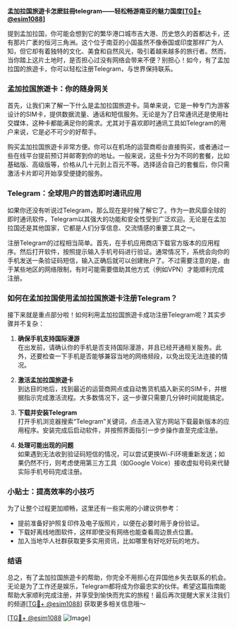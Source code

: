 **孟加拉国旅遊卡怎麽註冊telegram——轻松畅游南亚的魅力国度[[TG💪+ @esim1088](https://t.me/s/esim1088)]**

提到孟加拉国，你可能会想到它的繁华港口城市吉大港、历史悠久的首都达卡，还有那片广袤的恒河三角洲。这个位于南亚的小国虽然不像泰国或印度那样广为人知，但它却有着独特的文化、美食和自然风光，吸引着越来越多的旅行者。然而，当你踏上这片土地时，是否担心过没有网络会带来不便？别担心！如今，有了孟加拉国的旅遊卡，你可以轻松注册Telegram，与世界保持联系。

### 孟加拉国旅遊卡：你的随身网关

首先，让我们来了解一下什么是孟加拉国旅遊卡。简单来说，它是一种专门为游客设计的SIM卡，提供数据流量、通话和短信服务。无论是为了日常通讯还是使用社交媒体，这种卡都能满足你的需求。尤其对于喜欢即时通讯工具如Telegram的用户来说，它是必不可少的好帮手。

购买孟加拉国旅遊卡非常方便。你可以在机场的运营商柜台直接购买，或者通过一些在线平台提前预订并邮寄到你的地址。一般来说，这些卡分为不同的套餐，比如基础版、高级版等，价格从几十元到上百元不等。选择适合自己的套餐后，你只需激活卡片即可开始享受便捷的服务。

### Telegram：全球用户的首选即时通讯应用

如果你还没有听说过Telegram，那么现在是时候了解它了。作为一款风靡全球的即时通讯软件，Telegram以其强大的功能和安全性受到广泛欢迎。无论是在孟加拉国还是其他国家，它都是人们分享信息、交流情感的重要工具之一。

注册Telegram的过程相当简单。首先，在手机应用商店下载官方版本的应用程序。然后打开软件，按照提示输入手机号码进行验证。通常情况下，系统会向你的手机发送一条验证码短信，输入正确后就可以创建账户了。不过需要注意的是，由于某些地区的网络限制，有时可能需要借助其他方式（例如VPN）才能顺利完成注册。

### 如何在孟加拉国使用孟加拉国旅遊卡注册Telegram？

接下来就是重点部分啦！如何利用孟加拉国旅遊卡成功注册Telegram呢？其实步骤并不复杂：

1. **确保手机支持国际漫游**  
   在出发前，请确认你的手机是否支持国际漫游，并且已经开通相关服务。此外，还要检查一下手机是否能够兼容当地的网络频段，以免出现无法连接的情况。

2. **激活孟加拉国旅遊卡**  
   到达目的地后，找到最近的运营商网点或自动售货机插入新买的SIM卡，并根据指示完成激活流程。大多数情况下，这一步骤只需要几分钟时间就能搞定。

3. **下载并安装Telegram**  
   打开手机浏览器搜索“Telegram”关键词，点击进入官方网站下载最新版本的应用程序。安装完成后启动软件，并按照界面指引一步步操作直至完成注册。

4. **处理可能出现的问题**  
   如果遇到无法收到验证码短信的情况，可以尝试更换Wi-Fi环境重新发送；如果仍然不行，则考虑使用第三方工具（如Google Voice）接收虚拟号码来代替实际手机号码完成注册。

### 小贴士：提高效率的小技巧

为了让整个过程更加顺畅，这里还有一些实用的小建议供参考：
- 提前准备好护照复印件及电子版照片，以便在必要时用于身份验证。
- 下载好离线地图软件，这样即使没有网络也能查看周边景点位置。
- 加入当地华人社群获取更多实用资讯，比如哪里有好吃好玩的地方。

### 结语

总之，有了孟加拉国旅遊卡的帮助，你完全不用担心在异国他乡失去联系的机会。无论是为了工作还是娱乐，Telegram都将成为你最忠实的伙伴。希望这篇指南能帮助大家顺利完成注册，并享受到愉快而充实的旅程！最后再次提醒大家关注我们的频道[[TG💪+ @esim1088](https://t.me/s/esim1088)] 获取更多相关信息哦～

[[TG💪+ @esim1088](https://t.me/s/esim1088) ![Image](https://i.postimg.cc/4NQfJmqS/Snipaste-2025-05-13-00-14-12.png)]